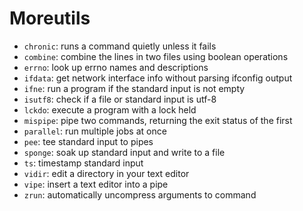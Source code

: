 # Moreutils

- `chronic`: runs a command quietly unless it fails
- `combine`: combine the lines in two files using boolean operations
- `errno`: look up errno names and descriptions
- `ifdata`: get network interface info without parsing ifconfig output
- `ifne`: run a program if the standard input is not empty
- `isutf8`: check if a file or standard input is utf-8
- `lckdo`: execute a program with a lock held
- `mispipe`: pipe two commands, returning the exit status of the first
- `parallel`: run multiple jobs at once
- `pee`: tee standard input to pipes
- `sponge`: soak up standard input and write to a file
- `ts`: timestamp standard input
- `vidir`: edit a directory in your text editor
- `vipe`: insert a text editor into a pipe
- `zrun`: automatically uncompress arguments to command
